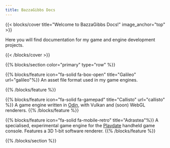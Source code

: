```yaml
---
title: BazzaGibbs Docs
---
```


{{< blocks/cover title="Welcome to BazzaGibbs Docs!" image_anchor="top" >}}
<p class="lead mt-5">Here you will find documentation for my game and engine development projects.</p>
{{< /blocks/cover >}}


{{% blocks/section color="primary" type="row" %}}

{{% blocks/feature icon="fa-solid fa-box-open" title="Galileo" url="galileo"%}}
An asset file format used in my game engines.

{{% /blocks/feature %}}


{{% blocks/feature icon="fa-solid fa-gamepad" title="Callisto" url="callisto" %}}
A game engine written in [Odin](https://odin-lang.org), with Vulkan and (soon) WebGL renderers.
{{% /blocks/feature %}}


{{% blocks/feature icon="fa-solid fa-mobile-retro" title="Adrastea"%}}
A specialised, experimental game engine for the [Playdate]() handheld game console. Features a 3D 1-bit software renderer.
{{% /blocks/feature %}}


{{% /blocks/section %}}


